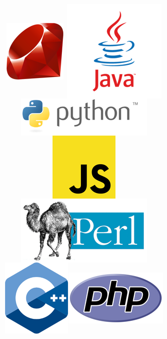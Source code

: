 <p style="display: flex; justify-content: space-around; flex-wrap: wrap; align-items: center;">
  <img src="static/ruby.png" style="width: 180px" />
  <img src="static/java.png" style="width: 300px" />
  <img src="static/python.svg" style="width: 400px" />
  <img src="static/js.png" style="width: 200px" />
  <img src="static/perl.gif" style="width: 400px" />
  <img src="static/cpp.svg" style="width: 200px" />
  <img src="static/php.png" style="width: 300px" />
</p>
